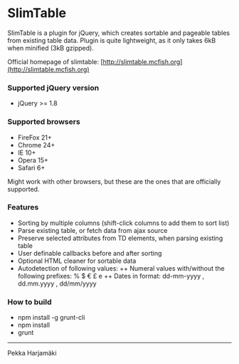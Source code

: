 SlimTable
=========

SlimTable is a plugin for jQuery, which creates sortable and pageable tables from existing table data. Plugin is quite lightweight, as it only takes 6kB when minified (3kB gzipped). 

Official homepage of slimtable: [http://slimtable.mcfish.org](http://slimtable.mcfish.org)

### Supported jQuery version

+ jQuery >= 1.8

### Supported browsers

+ FireFox 21+
+ Chrome 24+
+ IE 10+
+ Opera 15+
+ Safari 6+

Might work with other browsers, but these are the ones that are officially supported.

### Features

+ Sorting by multiple columns (shift-click columns to add them to sort list)
+ Parse existing table, or fetch data from ajax source
+ Preserve selected attributes from TD elements, when parsing existing table
+ User definable callbacks before and after sorting
+ Optional HTML cleaner for sortable data
+ Autodetection of following values:
++ Numeral values with/without the following prefixes: % $ € £ e
++ Dates in format: dd-mm-yyyy , dd.mm.yyyy , dd/mm/yyyy

### How to build

+ npm install -g grunt-cli
+ npm install
+ grunt

* * *

Pekka Harjamäki
